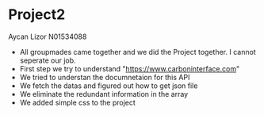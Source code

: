# Project2
Aycan Lizor N01534088

- All groupmades came together and we did the Project together. I cannot seperate our job. 
- First step we try to understand "https://www.carboninterface.com"
- We tried to understan the documnetaion for this API
- We fetch the datas and figured out how to get json file
- We eliminate the redundant information in the array
- We added simple css to the project
